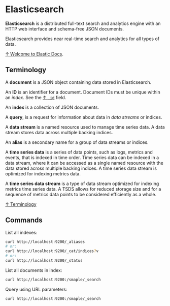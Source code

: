 # Elasticsearch

**Elasticsearch** is a distributed full-text search and analytics engine with an HTTP web interface and schema-free JSON documents.

Elasticsearch provides near real-time search and analytics for all types of data.

[↑ Welcome to Elastic Docs](https://www.elastic.co/guide/index.html).

## Terminology

A **document** is a JSON object containing data stored in Elasticsearch.

An **ID** is an identifier for a document. Document IDs must be unique within an *index*. See the [↑ `_id`](https://www.elastic.co/guide/en/elasticsearch/reference/master/mapping-id-field.html) field.

An **index** is a collection of JSON documents.

A **query**, is a request for information about data in *data streams* or indices.

A **data stream** is a named resource used to manage time series data. A data stream stores data across multiple backing indices.

An **alias** is a secondary name for a group of data streams or indices.

A **time series data** is a series of data points, such as logs, metrics and events, that is indexed in time order. Time series data can be indexed in a data stream, where it can be accessed as a single named resource with the data stored across multiple backing indices. A time series data stream is optimized for indexing metrics data.

A **time series data stream** is a type of data stream optimized for indexing metrics time series data. A TSDS allows for reduced storage size and for a sequence of metrics data points to be considered efficiently as a whole.

[↑ Terminology](https://www.elastic.co/guide/en/elastic-stack-glossary/current/terms.html)

## Commands

List all indexes:

```bash
curl http://localhost:9200/_aliases
# or:
curl http://localhost:9200/_cat/indices?v
# or:
curl http://localhost:9200/_status
```

List all documents in index:

```bash
curl http://localhost:9200:/smaple/_search
```

Query using URL parameters:

```bash
curl http://localhost:9200:/smaple/_search
```
